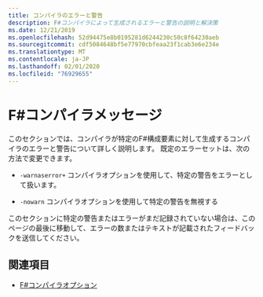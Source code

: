 ```yaml
---
title: コンパイラのエラーと警告
description: F#コンパイラによって生成されるエラーと警告の説明と解決策
ms.date: 12/21/2019
ms.openlocfilehash: 52d94475e8b0195281d6244230c50c8f64230aeb
ms.sourcegitcommit: cdf5084648bf5e77970cbfeaa23f1cab3e6e234e
ms.translationtype: MT
ms.contentlocale: ja-JP
ms.lasthandoff: 02/01/2020
ms.locfileid: "76929655"
---
```

# <a name="f-compiler-messages"></a>F#コンパイラメッセージ

このセクションでは、コンパイラが特定のF#構成要素に対して生成するコンパイラのエラーと警告について詳しく説明します。 既定のエラーセットは、次の方法で変更できます。

- `-warnaserror+` コンパイラオプションを使用して、特定の警告をエラーとして扱います。

- `-nowarn` コンパイラオプションを使用して特定の警告を無視する

このセクションに特定の警告またはエラーがまだ記録されていない場合は、このページの最後に移動して、エラーの数またはテキストが記載されたフィードバックを送信してください。

## <a name="see-also"></a>関連項目

- [F#コンパイラオプション](../compiler-options.md)
